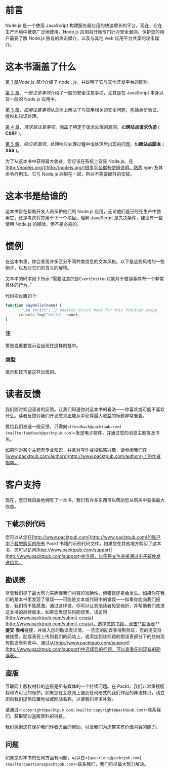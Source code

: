 # 前言

Node.js 是一个使用 JavaScript 构建服务器应用的快速增长的平台。现在，它在生产环境中被更广泛地使用，Node.js 应用将开始专门针对安全漏洞。保护您的用户需要了解 Node.js 独有的攻击媒介，以及与其他 web 应用平台共享的攻击媒介。

# 这本书涵盖了什么

[第 1 章](1.html "Chapter 1. Introduction to Node.js")*Node.js 简介*介绍了 node . js，并说明了它与其他开发平台的区别。

[第 2 章](2.html "Chapter 2. General Considerations")、*一般注意事项*介绍了一般的安全注意事项，尤其是在 JavaScript 本身以及一般的 Node.js 应用中。

[第 3 章](3.html "Chapter 3. Application Considerations")、*应用注意事项*从总体上解决了与应用相关的安全问题，包括身份验证、授权和错误处理。

[第 4 章](4.html "Chapter 4. Request Layer Considerations")、*请求层注意事项*，涵盖了特定于请求处理的漏洞，如**跨站点请求伪造** ( **CSRF** )。

[第 5 章](5.html "Chapter 5. Response Layer Vulnerabilities")、*响应层漏洞*，处理响应处理过程中或处理后出现的问题，如**跨站点脚本** ( **XSS** )。

为了从这本书中获得最大收益，您应该在系统上安装 Node.js。在[http://nodejs.org/](http://nodejs.org/)很多平台都有使用说明。熟悉 npm 及其命令行用法。它与 Node.js 捆绑在一起，所以不需要额外的安装。

# 这本书是给谁的

这本书旨在帮助开发人员保护他们的 Node.js 应用，无论他们是已经在生产中使用它，还是考虑将其用于下一个项目。理解 JavaScript 是先决条件，建议有一些使用 Node.js 的经验，但不是必需的。

# 惯例

在这本书里，你会发现许多区分不同种类信息的文本风格。以下是这些风格的一些例子，以及对它们的含义的解释。

文本中的码字如下所示:“需要注意的是`EventEmitter`对象对于错误事件有一个非常具体的行为。”

代码块设置如下:

```js
function sayHello(name) {
       "use strict"; // enables strict mode for this function scope
      console.log("hello", name);
}
```

### 注

警告或重要提示会出现在这样的框中。

### 类型

提示和技巧是这样出现的。

# 读者反馈

我们随时欢迎读者的反馈。让我们知道你对这本书的看法——你喜欢或可能不喜欢什么。读者反馈对我们开发您真正能从中获得最大收益的标题非常重要。

要给我们发送一般反馈，只需向`<[feedback@packtpub.com](mailto:feedback@packtpub.com)>`发送电子邮件，并通过您的消息主题提及书名。

如果你对某个主题有专业知识，并且对写作或投稿感兴趣，请参阅我们在[www.packtpub.com/authors](http://www.packtpub.com/authors)上的作者指南。

# 客户支持

现在，您已经自豪地拥有了一本书，我们有许多东西可以帮助您从购买中获得最大收益。

## 下载示例代码

您可以从您在[http://www.packtpub.com](http://www.packtpub.com)的账户中下载您购买的所有 Packt 书籍的示例代码文件。如果您在其他地方购买了这本书，您可以访问[http://www.packtpub.com/support](http://www.packtpub.com/support)并注册，以便将文件直接通过电子邮件发送给您。

## 勘误表

尽管我们尽了最大努力来确保我们内容的准确性，但错误还是会发生。如果你在我们的某本书里发现了错误——可能是文本或代码中的错误——如果你能向我们报告，我们将不胜感激。通过这样做，你可以让其他读者免受挫折，并帮助我们改进这本书的后续版本。如果您发现任何勘误表，请访问[http://www.packtpub.com/submit-errata](http://www.packtpub.com/submit-errata)，选择您的书籍，点击**勘误表** **提交** **表格**链接，并输入您的勘误表详情。一旦您的勘误表得到验证，您的提交将被接受，勘误表将上传到我们的网站上，或添加到该标题的勘误表部分下的任何现有勘误表列表中。通过从[http://www.packtpub.com/support](http://www.packtpub.com/support)中选择您的标题，可以查看任何现有的勘误表。

## 盗版

互联网上版权材料的盗版是所有媒体的一个持续问题。在 Packt，我们非常重视版权和许可证的保护。如果您在互联网上遇到任何形式的我们作品的非法拷贝，请立即向我们提供位置地址或网站名称，以便我们寻求补救。

请通过`<[copyright@packtpub.com](mailto:copyright@packtpub.com)>`联系我们，获取疑似盗版资料的链接。

我们感谢您在保护我们作者方面的帮助，以及我们为您带来有价值内容的能力。

## 问题

如果您对本书的任何方面有问题，可以在`<[questions@packtpub.com](mailto:questions@packtpub.com)>`联系我们，我们将尽最大努力解决。